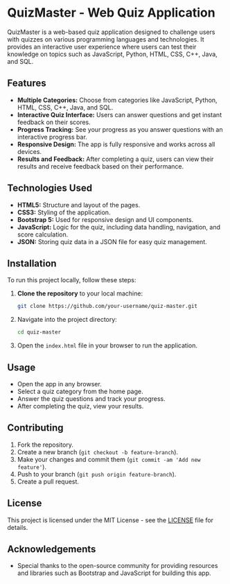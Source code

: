 # QuizMaster - Web Quiz Application

QuizMaster is a web-based quiz application designed to challenge users with quizzes on various programming languages and technologies. It provides an interactive user experience where users can test their knowledge on topics such as JavaScript, Python, HTML, CSS, C++, Java, and SQL.

## Features

- **Multiple Categories:** Choose from categories like JavaScript, Python, HTML, CSS, C++, Java, and SQL.
- **Interactive Quiz Interface:** Users can answer questions and get instant feedback on their scores.
- **Progress Tracking:** See your progress as you answer questions with an interactive progress bar.
- **Responsive Design:** The app is fully responsive and works across all devices.
- **Results and Feedback:** After completing a quiz, users can view their results and receive feedback based on their performance.

## Technologies Used

- **HTML5:** Structure and layout of the pages.
- **CSS3:** Styling of the application.
- **Bootstrap 5:** Used for responsive design and UI components.
- **JavaScript:** Logic for the quiz, including data handling, navigation, and score calculation.
- **JSON:** Storing quiz data in a JSON file for easy quiz management.

## Installation

To run this project locally, follow these steps:

1. **Clone the repository** to your local machine:
    ```bash
    git clone https://github.com/your-username/quiz-master.git
    ```
2. Navigate into the project directory:
    ```bash
    cd quiz-master
    ```
3. Open the `index.html` file in your browser to run the application.

## Usage

- Open the app in any browser.
- Select a quiz category from the home page.
- Answer the quiz questions and track your progress.
- After completing the quiz, view your results.

## Contributing

1. Fork the repository.
2. Create a new branch (`git checkout -b feature-branch`).
3. Make your changes and commit them (`git commit -am 'Add new feature'`).
4. Push to your branch (`git push origin feature-branch`).
5. Create a pull request.

## License

This project is licensed under the MIT License - see the [LICENSE](LICENSE) file for details.

## Acknowledgements

- Special thanks to the open-source community for providing resources and libraries such as Bootstrap and JavaScript for building this app.

